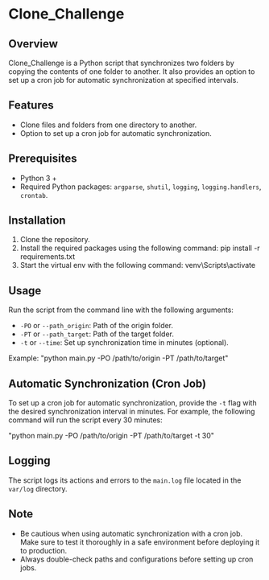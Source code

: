 # Clone_Challenge

## Overview
Clone_Challenge is a Python script that synchronizes two folders by copying the contents of one folder to another. It also provides an option to set up a cron job for automatic synchronization at specified intervals.

## Features
- Clone files and folders from one directory to another.
- Option to set up a cron job for automatic synchronization.

## Prerequisites
- Python 3 +
- Required Python packages: `argparse`, `shutil`, `logging`, `logging.handlers`, `crontab`.

## Installation
1. Clone the repository.
2. Install the required packages using the following command:
   pip install -r requirements.txt
3. Start the virtual env with the following command:
  venv\Scripts\activate

## Usage
Run the script from the command line with the following arguments:
- `-PO` or `--path_origin`: Path of the origin folder.
- `-PT` or `--path_target`: Path of the target folder.
- `-t` or `--time`: Set up synchronization time in minutes (optional).

Example:
"python main.py -PO /path/to/origin -PT /path/to/target"

## Automatic Synchronization (Cron Job)
To set up a cron job for automatic synchronization, provide the `-t` flag with the desired synchronization interval in minutes. For example, the following command will run the script every 30 minutes:

"python main.py -PO /path/to/origin -PT /path/to/target -t 30"

## Logging
The script logs its actions and errors to the `main.log` file located in the `var/log` directory.

## Note
- Be cautious when using automatic synchronization with a cron job. Make sure to test it thoroughly in a safe environment before deploying it to production.
- Always double-check paths and configurations before setting up cron jobs.
